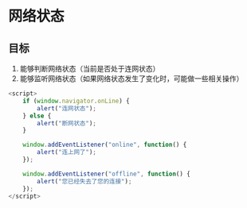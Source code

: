# 网络状态

## 目标
1. 能够判断网络状态（当前是否处于连网状态）
2. 能够监听网络状态（如果网络状态发生了变化时，可能做一些相关操作）

```js
<script>
    if (window.navigator.onLine) {
        alert("连网状态");
    } else {
        alert("断网状态");
    }

    window.addEventListener("online", function() {
        alert("连上网了");
    });

    window.addEventListener("offline", function() {
        alert("您已经失去了您的连接");
    });
</script>